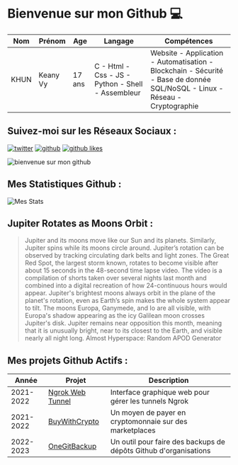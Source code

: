 # Bienvenue sur mon Github 💻
| Nom | Prénom | Age | Langage | Compétences |
|---  |---     |---  |---      |---
| KHUN | Keany Vy | 17 ans | C - Html - Css - JS - Python - Shell - Assembleur | Website - Application - Automatisation - Blockchain - Sécurité - Base de donnée SQL/NoSQL - Linux - Réseau - Cryptographie |

## Suivez-moi sur les Réseaux Sociaux :
[![twitter](https://img.shields.io/twitter/follow/thisiskeanyvy?style=social)](https://twitter.com/thisiskeanyvy)
[![github](https://img.shields.io/github/followers/thisiskeanyvy?style=social)](https://github.com/thisiskeanyvy?tab=followers)
[![github likes](https://img.shields.io/github/stars/thisiskeanyvy?style=social)](https://github.com/thisiskeanyvy)

![bienvenue sur mon github](https://thisiskeanyvy-hosting.pages.dev/banner.gif)

## Mes Statistiques Github :
![Mes Stats](https://github-readme-stats.vercel.app/api?username=thisiskeanyvy&show_icons=true&theme=radical)

## Jupiter Rotates as Moons Orbit :

> Jupiter and its moons move like our Sun and its planets. Similarly, Jupiter spins while its moons circle around. Jupiter’s rotation can be observed by tracking circulating dark belts and light zones. The Great Red Spot, the largest storm known, rotates to become visible after about 15 seconds in the 48-second time lapse video. The video is a compilation of shorts taken over several nights last month and combined into a digital recreation of how 24-continuous hours would appear. Jupiter's brightest moons always orbit in the plane of the planet's rotation, even as Earth’s spin makes the whole system appear to tilt.  The moons Europa, Ganymede, and Io are all visible, with Europa's shadow appearing as the icy Galilean moon crosses Jupiter's disk.  Jupiter remains near opposition this month, meaning that it is unusually bright, near to its closest to the Earth, and visible nearly all night long.   Almost Hyperspace: Random APOD Generator

## Mes projets Github Actifs :
| Année | Projet | Description |
|---   |---     |---          |
| 2021-2022 | [Ngrok Web Tunnel](https://github.com/thisiskeanyvy/ngrok-web-manager) | Interface graphique web pour gérer les tunnels Ngrok |
| 2021-2022 | [BuyWithCrypto](https://github.com/BuyWithCrypto) | Un moyen de payer en cryptomonnaie sur des marketplaces |
| 2022-2023 | [OneGitBackup](https://github.com/BuyWithCrypto/OneGitBackup) | Un outil pour faire des backups de dépôts Github d'organisations |